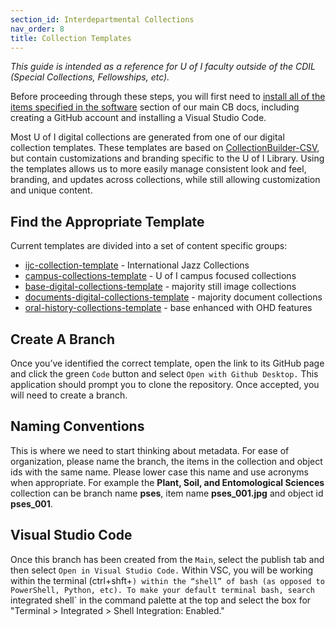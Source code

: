 ```yaml
---
section_id: Interdepartmental Collections
nav_order: 8
title: Collection Templates
---
```


*This guide is intended as a reference for U of I faculty outside of the CDIL (Special Collections, Fellowships, etc).*

Before proceeding through these steps, you will first need to [install all of the items specified in the  software](https://collectionbuilder.github.io/cb-docs/docs/software/) section of our main CB docs, including creating a GitHub account and installing a Visual Studio Code.
 
Most U of I digital collections are generated from one of our digital collection templates. These templates are based on [CollectionBuilder-CSV](https://github.com/CollectionBuilder/collectionbuilder-csv), but contain customizations and branding specific to the U of I Library. Using the templates allows us to more easily manage consistent look and feel, branding, and updates across collections, while still allowing customization and unique content.

## Find the Appropriate Template

Current templates are divided into a set of content specific groups:

- [ijc-collection-template](https://github.com/uidaholib/ijc-collection-template) - International Jazz Collections
- [campus-collections-template](https://github.com/uidaholib/campus-collections-template) - U of I campus focused collections
- [base-digital-collections-template](https://github.com/uidaholib/base-digital-collections-template) - majority still image collections
- [documents-digital-collections-template](https://github.com/uidaholib/documents-digital-collections-template) - majority document collections
- [oral-history-collections-template](https://github.com/uidaholib/oral-history-collections-template) - base enhanced with OHD features

## Create A Branch

Once you’ve identified the correct template, open the link to its GitHub page and click the green `Code` button and select `Open with Github Desktop.` This application should prompt you to clone the repository. Once accepted, you will need to create a branch.

## Naming Conventions

This is where we need to start thinking about metadata. For ease of organization, please name the branch, the items in the collection and object ids with the same name. Please lower case this name and use acronyms when appropriate. For example the **Plant, Soil, and Entomological Sciences** collection can be branch name **pses**, item name **pses_001.jpg** and object id **pses_001**. 

## Visual Studio Code

Once this branch has been created from the `Main`, select the publish tab and then select `Open in Visual Studio Code.` Within VSC, you will be working within the terminal (ctrl+shft+`) within the “shell” of bash (as opposed to PowerShell, Python, etc). To make your default terminal bash, search `integrated shell` in the command palette at the top and select the box for "Terminal > Integrated > Shell Integration: Enabled." 
